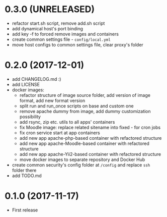 # 0.3.0 (UNRELEASED)

- refactor start.sh script, remove add.sh script
- add dynamical host's port binding
- add key -f to forced remove images and containers
- create common settings file - `config/local.yml`
- move host configs to common settings file, clear proxy's folder


# 0.2.0 (2017-12-01)

- add CHANGELOG.md :)
- add LICENSE
- docker images:
    - refactor structure of image source folder, add version of image format, add new format version
    - split run and run_once scripts on base and custom one
    - remove apache dummy from image, add dummy customization possibility
    - add rsync, zip etc. utils to all apps' containers
    - fix Moodle image: replace related sitename into fixed - for cron jobs
    - fix cron service start at app containers
    - add new app apache-php-based container with refactored structure
    - add new app apache-Moodle-based container with refactored structure
    - add new app apache-Yii2-based container with refactored structure
    - move docker images to separate repository and Docker Hub
- create common security's config folder at `/config` and replace `ssh` folder there
- add TODO.md


# 0.1.0 (2017-11-17)

- First release
